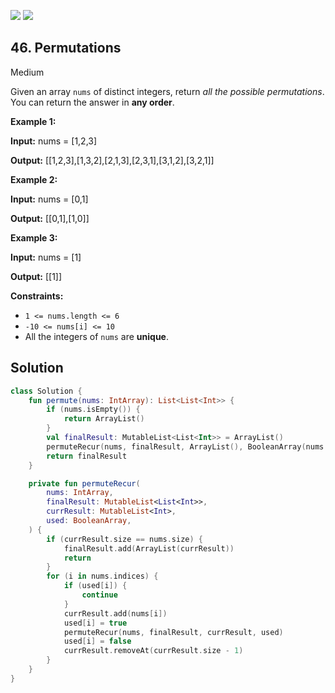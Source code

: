 [![](https://img.shields.io/github/stars/javadev/LeetCode-in-Kotlin?label=Stars&style=flat-square)](https://github.com/javadev/LeetCode-in-Kotlin)
[![](https://img.shields.io/github/forks/javadev/LeetCode-in-Kotlin?label=Fork%20me%20on%20GitHub%20&style=flat-square)](https://github.com/javadev/LeetCode-in-Kotlin/fork)

## 46\. Permutations

Medium

Given an array `nums` of distinct integers, return _all the possible permutations_. You can return the answer in **any order**.

**Example 1:**

**Input:** nums = [1,2,3]

**Output:** [[1,2,3],[1,3,2],[2,1,3],[2,3,1],[3,1,2],[3,2,1]]

**Example 2:**

**Input:** nums = [0,1]

**Output:** [[0,1],[1,0]]

**Example 3:**

**Input:** nums = [1]

**Output:** [[1]]

**Constraints:**

*   `1 <= nums.length <= 6`
*   `-10 <= nums[i] <= 10`
*   All the integers of `nums` are **unique**.

## Solution

```kotlin
class Solution {
    fun permute(nums: IntArray): List<List<Int>> {
        if (nums.isEmpty()) {
            return ArrayList()
        }
        val finalResult: MutableList<List<Int>> = ArrayList()
        permuteRecur(nums, finalResult, ArrayList(), BooleanArray(nums.size))
        return finalResult
    }

    private fun permuteRecur(
        nums: IntArray,
        finalResult: MutableList<List<Int>>,
        currResult: MutableList<Int>,
        used: BooleanArray,
    ) {
        if (currResult.size == nums.size) {
            finalResult.add(ArrayList(currResult))
            return
        }
        for (i in nums.indices) {
            if (used[i]) {
                continue
            }
            currResult.add(nums[i])
            used[i] = true
            permuteRecur(nums, finalResult, currResult, used)
            used[i] = false
            currResult.removeAt(currResult.size - 1)
        }
    }
}
```